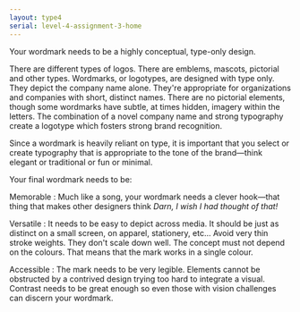 ```yaml
---
layout: type4
serial: level-4-assignment-3-home
---
```

Your wordmark needs to be a highly conceptual, type-only design.

There are different types of logos. There are emblems, mascots, pictorial and other types. Wordmarks, or logotypes, are designed with type only. They depict the company name alone. They're appropriate for organizations and companies with short, distinct names. There are no pictorial elements, though some wordmarks have subtle, at times hidden, imagery within the letters. The combination of a novel company name and strong typography create a logotype which fosters strong brand recognition.

Since a wordmark is heavily reliant on type, it is important that you select or create typography that is appropriate to the tone of the brand—think elegant or traditional or fun or minimal.

Your final wordmark needs to be:

Memorable
: Much like a song, your wordmark needs a clever hook—that thing that makes other designers think *Darn, I wish I had thought of that!* 

Versatile
: It needs to be easy to depict across media. It should be just as distinct on a small screen, on apparel, stationery, etc… Avoid very thin stroke weights. They don't scale down well. The concept must not depend on the colours. That means that the mark works in a single colour.

Accessible
: The mark needs to be very legible. Elements cannot be obstructed by a contrived design trying too hard to integrate a visual. Contrast needs to be great enough so even those with vision challenges can discern your wordmark.